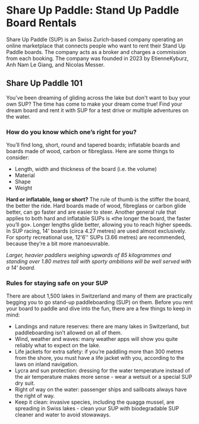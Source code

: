 # Share Up Paddle: Stand Up Paddle Board Rentals

Share Up Paddle (SUP) is an Swiss Zurich-based company operating an online marketplace that connects people who want to rent their Stand Up Paddle boards. The company acts as a broker and charges a commission from each booking. The company was founded in 2023 by EtienneKyburz, Anh Nam Le Giang, and Nicolas Messer.

## Share Up Paddle 101
You’ve been dreaming of gliding across the lake but don't want to buy your own SUP? The time has come to make your dream come true! Find your dream board and rent it with SUP for a test drive or multiple adventures on the water.

###  How do you know which one’s right for you?
You’ll find long, short, round and tapered boards; inflatable boards and boards made of wood, carbon or fibreglass. Here are some things to consider:
* Length, width and thickness of the board (i.e. the volume)
* Material
* Shape
* Weight

**Hard or inflatable, long or short?**
The rule of thumb is the stiffer the board, the better the ride. Hard boards made of wood, fibreglass or carbon glide better, can go faster and are easier to steer. Another general rule that applies to both hard and inflatable SUPs is «the longer the board, the faster you’ll go». Longer lengths glide better, allowing you to reach higher speeds. In SUP racing, 14' boards (circa 4.27 metres) are used almost exclusively. For sporty recreational use, 12'6'' SUPs (3.66 metres) are recommended, because they’re a bit more manoeuvrable.

*Larger, heavier paddlers weighing upwards of 85 kilogrammes and standing over 1.80 metres tall with sporty ambitions will be well served with a 14' board.*

### Rules for staying safe on your SUP
There are about 1,500 lakes in Switzerland and many of them are practically begging you to go stand-up paddleboarding (SUP) on them. Before you rent your board to paddle and dive into the fun, there are a few things to keep in mind:
* Landings and nature reserves: there are many lakes in Switzerland, but paddleboarding isn’t allowed on all of them.
* Wind, weather and waves: many weather apps will show you quite reliably what to expect on the lake.
* Life jackets for extra safety: if you’re paddling more than 300 metres from the shore, you must have a life jacket with you, according to the laws on inland navigation.
* Lycra and sun protection: dressing for the water temperature instead of the air temperature makes more sense - wear a wetsuit or a special SUP dry suit.
* Right of way on the water: passenger ships and sailboats always have the right of way.
* Keep it clean: invasive species, including the quagga mussel, are spreading in Swiss lakes - clean your SUP with biodegradable SUP cleaner and water to avoid stowaways.

